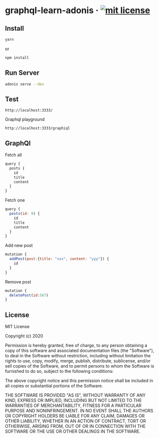 # graphql-learn-adonis &middot; [![mit license](https://img.shields.io/badge/license-MIT-50CB22.svg)](https://opensource.org/licenses/MIT)

## Install

```bash
yarn
```
or
```bash
npm install
```

## Run Server

```bash
adonis serve --dev
```

## Test
```
http://localhost:3333/
```

Graphql playground
```
http://localhost:3333/graphiql
```

## GraphQl

Fetch all
```js
query {
  posts {
    id
    title
    content
  }
}
```

Fetch one
```js
query {
  posts(id: 9) {
    id
    title
    content
  }
}
```

Add new post
```js
mutation {
  addPost(post:{title: "xxx", content: "yyy"}) {
    id
  }
}
```

Remove post
```js
mutation {
  deletePost(id:567)
}
```

## License

MIT License

Copyright (c) 2020

Permission is hereby granted, free of charge, to any person obtaining a copy
of this software and associated documentation files (the "Software"), to deal
in the Software without restriction, including without limitation the rights
to use, copy, modify, merge, publish, distribute, sublicense, and/or sell
copies of the Software, and to permit persons to whom the Software is
furnished to do so, subject to the following conditions:

The above copyright notice and this permission notice shall be included in all
copies or substantial portions of the Software.

THE SOFTWARE IS PROVIDED "AS IS", WITHOUT WARRANTY OF ANY KIND, EXPRESS OR
IMPLIED, INCLUDING BUT NOT LIMITED TO THE WARRANTIES OF MERCHANTABILITY,
FITNESS FOR A PARTICULAR PURPOSE AND NONINFRINGEMENT. IN NO EVENT SHALL THE
AUTHORS OR COPYRIGHT HOLDERS BE LIABLE FOR ANY CLAIM, DAMAGES OR OTHER
LIABILITY, WHETHER IN AN ACTION OF CONTRACT, TORT OR OTHERWISE, ARISING FROM,
OUT OF OR IN CONNECTION WITH THE SOFTWARE OR THE USE OR OTHER DEALINGS IN THE
SOFTWARE.
